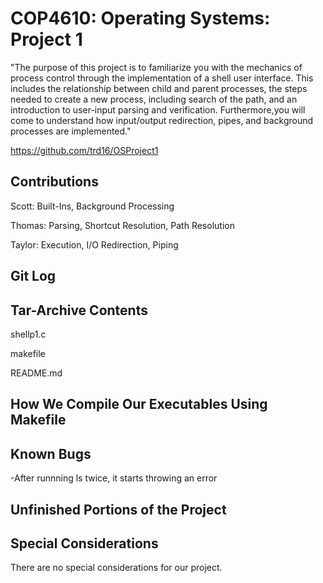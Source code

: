 # COP4610: Operating Systems: Project 1
"The purpose of this project is to familiarize you with the mechanics of process control through the implementation of a shell user interface. This includes the relationship between child and parent processes, the steps needed to create a new process, including search of the path, and an introduction to user-input parsing and verification. Furthermore,you will come to understand how input/output redirection, pipes, and background processes are implemented."

https://github.com/trd16/OSProject1


Contributions
-------------
Scott: Built-Ins, Background Processing

Thomas: Parsing, Shortcut Resolution, Path Resolution

Taylor: Execution, I/O Redirection, Piping

Git Log
------------


Tar-Archive Contents
--------------------
shellp1.c

makefile

README.md

How We Compile Our Executables Using Makefile
---------------------------------------------


Known Bugs
-----------
-After runnning ls twice, it starts throwing an error

Unfinished Portions of the Project
------------------------------------


Special Considerations
------------------------
There are no special considerations for our project.

